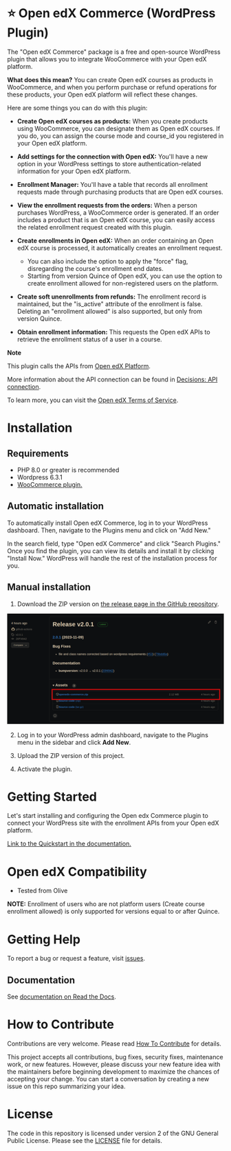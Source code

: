 # ⭐ Open edX Commerce (WordPress Plugin)

The "Open edX Commerce" package is a free and open-source WordPress plugin that allows you to integrate WooCommerce with your Open edX platform.

**What does this mean?**
You can create Open edX courses as products in WooCommerce, and when you perform purchase or refund operations for these products, your Open edX platform will reflect these changes.

Here are some things you can do with this plugin:

- **Create Open edX courses as products:** When you create products using WooCommerce, you can designate them as Open edX courses. If you do, you can assign the course mode and course_id you registered in your Open edX platform.

- **Add settings for the connection with Open edX:** You'll have a new option in your WordPress settings to store authentication-related information for your Open edX platform.

- **Enrollment Manager:** You'll have a table that records all enrollment requests made through purchasing products that are Open edX courses.

- **View the enrollment requests from the orders:** When a person purchases WordPress, a WooCommerce order is generated. If an order includes a product that is an Open edX course, you can easily access the related enrollment request created with this plugin.

- **Create enrollments in Open edX:** When an order containing an Open edX course is processed, it automatically creates an enrollment request.
    - You can also include the option to apply the "force" flag, disregarding the course's enrollment end dates.
    - Starting from version Quince of Open edX, you can use the option to create enrollment allowed for non-registered users on the platform.

- **Create soft unenrollments from refunds:** The enrollment record is maintained, but the "is_active" attribute of the enrollment is false. Deleting an "enrollment allowed" is also supported, but only from version Quince.

- **Obtain enrollment information:** This requests the Open edX APIs to retrieve the enrollment status of a user in a course.

**Note**

This plugin calls the APIs from <a href="https://github.com/openedx/edx-platform" target="_blank">Open edX Platform</a>.

More information about the API connection can be found in <a href="https://docs.openedx.org/projects/wordpress-ecommerce-plugin/en/latest/decisions/0002-api-connection.html" target="_blank">Decisions: API connection</a>.

To learn more, you can visit the <a href="https://openedx.org/terms-of-use/" target="_blank">Open edX Terms of Service</a>.

# Installation

## Requirements

- PHP 8.0 or greater is recommended
- Wordpress 6.3.1
- [WooCommerce plugin.](https://wordpress.org/plugins/woocommerce)

## Automatic installation

To automatically install Open edX Commerce, log in to your WordPress dashboard. Then, navigate to the Plugins menu and click on "Add New."

In the search field, type "Open edX Commerce" and click "Search Plugins." Once you find the plugin, you can view its details and install it by clicking "Install Now." WordPress will handle the rest of the installation process for you.

## Manual installation

1. Download the ZIP version on [the release page in the GitHub repository](https://github.com/openedx/openedx-wordpress-ecommerce/releases).

<img src="docs/source/_images/zip-from-release.png" alt="Download ZIP from release">

2. Log in to your WordPress admin dashboard, navigate to the Plugins menu in the sidebar and click **Add New**.

3. Upload the ZIP version of this project.

4. Activate the plugin.

<!---
In the search field, type "Open edX WooCommerce Plugin," then click "Search Plugins." Once you've found us, you can view its details and install it by clicking "Install Now," WordPress will take it from there.
-->


# Getting Started

Let's start installing and configuring the Open edx Commerce plugin to connect your WordPress site with the enrollment APIs from your Open edX platform.

[Link to the Quickstart in the documentation.](https://docs.openedx.org/projects/wordpress-ecommerce-plugin/en/latest/plugin_quickstart.html)


# Open edX Compatibility

- Tested from Olive

**NOTE:** Enrollment of users who are not platform users (Create course enrollment allowed) is only supported for versions equal to or after Quince.

# Getting Help

To report a bug or request a feature, visit [issues](https://github.com/openedx/openedx-wordpress-ecommerce/issues).


## Documentation

See [documentation on Read the Docs](https://docs.openedx.org/projects/wordpress-ecommerce-plugin/en/latest/index.html).


# How to Contribute

Contributions are very welcome. Please read [How To Contribute](https://openedx.atlassian.net/wiki/spaces/COMM/pages/941457737/How+to+Start+Contributing+Code) for details.

This project accepts all contributions, bug fixes, security fixes, maintenance work, or new features. However, please discuss your new feature idea with the maintainers before beginning development to maximize the chances of accepting your change. You can start a conversation by creating a new issue on this repo summarizing your idea.

# License

The code in this repository is licensed under version 2 of the GNU General Public License. Please see the [LICENSE](LICENSE.txt) file for details.
